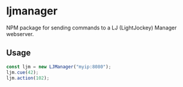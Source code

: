 # ljmanager
NPM package for sending commands to a LJ (LightJockey) Manager webserver.

## Usage
```ts
const ljm = new LJManager("myip:8080");
ljm.cue(42);
ljm.action(102);
```